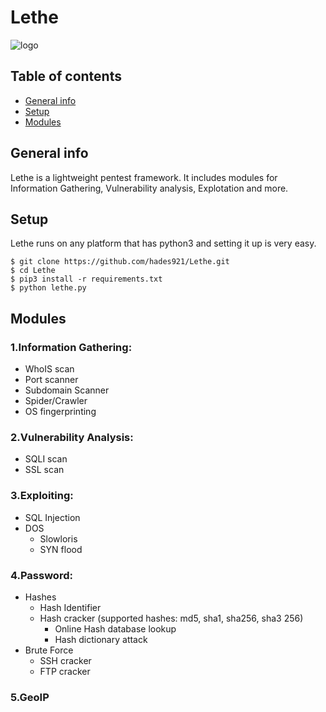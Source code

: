 # Lethe

[logo]: https://i.ibb.co/pxt0SCx/requirements-txt-lethe-Visual-Studio-Code-08-04-2021-18-07-23-2.png "Logo Lethe"
![logo]
## Table of contents
* [General info](#general-info)
* [Setup](#setup)
* [Modules](#Modules)

## General info
Lethe is a lightweight pentest framework. It includes modules for Information Gathering, Vulnerability analysis, Explotation and more.

## Setup

Lethe runs on any platform that has python3 and setting it up is very easy.

```
$ git clone https://github.com/hades921/Lethe.git
$ cd Lethe
$ pip3 install -r requirements.txt
$ python lethe.py
```
	
## Modules

### 1.Information Gathering: 
  *  WhoIS scan 
  *  Port scanner 
  *  Subdomain Scanner 
  *  Spider/Crawler
  *  OS fingerprinting
### 2.Vulnerability Analysis: 
  * SQLI scan 
  * SSL scan 

### 3.Exploiting: 
  * SQL Injection
  * DOS
      * Slowloris
      * SYN flood 
### 4.Password: 
  * Hashes 
	* Hash Identifier 
	* Hash cracker (supported hashes: md5, sha1, sha256, sha3 256)
		* Online Hash database lookup 
		* Hash dictionary attack 
  * Brute Force 
	* SSH cracker 
	* FTP cracker 

### 5.GeoIP 
	


